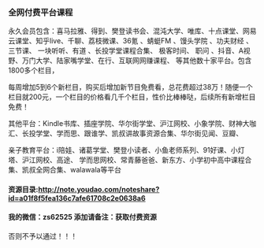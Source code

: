 ### 全网付费平台课程

永久会员包含：喜马拉雅、得到、樊登读书会、混沌大学、唯库、十点课堂、网易云课堂、知乎live、千聊、荔枝微课、36氪 、蜻蜓FM 、馒头学院 、功夫财经 、三节课、 一块听听、有道  、长投学堂课程合集、 极客时间、 职问 、抖音、A视野、万门大学、陆家嘴学堂、在行、互联网网赚课程、 等其他数十家平台。包含1800多个栏目，

每周增加5到6个新栏目，购买后增加新节目免费看，总花费超过38万！随便一个栏目就200元，一个栏目的价格看几千个栏目，性价比棒棒哒，后续所有新增栏目免费！

其他平台：Kindle书库、插座学院、华尔街学堂、沪江网校、小象学院、财神大咖汇、长投学堂、学而思、跟谁学、凯叔讲故事资源合集、华尔街见闻、豆瓣、

亲子教育平台：i陪娃、诸葛学堂、樊登小读者、小鱼老师系列、91好课、小灯塔、沪江网校、高途、
学而思网校、常青藤爸爸、新东方、小学初中高中课程合集、凯叔全网合集、walawala等平台

#### 资源目录:http://note.youdao.com/noteshare?id=a01f8f5fea136c7afe61708c2e0638a6

#### 我的微信：zs62525 添加请备注：获取付费资源
否则不予以通过！！！
